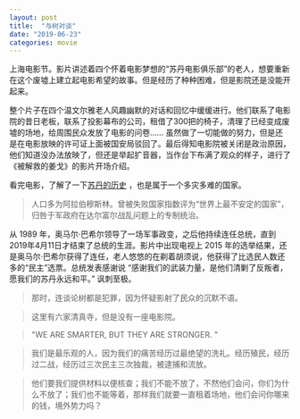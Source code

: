 ```yaml
---
layout: post
title:  "与树对谈"
date: "2019-06-23"
categories: movie
---
```


上海电影节。影片讲述着四个怀着电影梦想的“苏丹电影俱乐部”的老人，想要重新在这个废墟上建立起电影希望的故事。但是经历了种种困难，但是影院还是没能开起来。

整个片子在四个温文尔雅老人风趣幽默的对话和回忆中缓缓进行。他们联系了电影院的昔日老板，联系了投影幕布的公司，租借了300把的椅子，清理了已经变成废墟的场地，给周围民众发放了电影的问卷……  虽然做了一切能做的努力，但是还是在电影放映的许可证上面被国安局驳回了。最后得知电影院被关闭是政治原因，他们知道没办法放映了，但还是举起扩音器，当作台下布满了观众的样子，进行了《被解救的姜戈》的影片开场介绍。

看完电影，了解了一下[苏丹的历史](https://zh.wikipedia.org/wiki/%E8%8B%8F%E4%B8%B9) ，也是属于一个多灾多难的国家。

> 人口多为阿拉伯穆斯林。曾被失败国家指数评为“世界上最不安定的国家”，归咎于军政府在达尔富尔战乱问题上的专制统治。

从 1989 年，奥马尔·巴希尔领导了一场军事政变，之后他持续连任总统，直到2019年4月11日才结束了总统的生涯。影片中出现电视上 2015 年的选举结果，还是奥马尔·巴希尔获得了连任，老人悠悠的在剃着胡须说，他获得了比选民人数还多的“民主”选票。总统发表感谢说 “感谢我们的武装力量，是他们清剿了反叛者，愿我们的苏丹永远和平。” 讽刺至极。

> 那时，连谈论树都是犯罪，因为怀疑影射了民众的沉默不语。

> 这里有六家清真寺，但是没有一座电影院。

> "WE ARE SMARTER, BUT THEY ARE STRONGER. "

> 我们是最乐观的人，因为我们的痛苦经历过最绝望的洗礼。经历殖民，经历过二战，经历过三次民主三次独裁，被逮捕和流放。

> 他们要我们提供材料以便核查；我们不能不放了，不然他们会问，你们为什么不放了；我们也不能等着，那样我们就要一直租着场地，他们会问你哪来的钱，境外势力吗？

